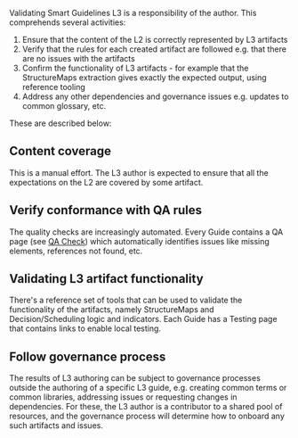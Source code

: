 Validating Smart Guidelines L3 is a responsibility of the author. This comprehends several activities:

1. Ensure that the content of the L2 is correctly represented by L3 artifacts
2. Verify that the rules for each created artifact are followed e.g. that there are no issues with the artifacts
3. Confirm the functionality of L3 artifacts - for example that the StructureMaps extraction gives exactly the expected output, using reference tooling
4. Address any other dependencies and governance issues e.g. updates to common glossary, etc.


These are described below:

## Content coverage
This is a manual effort. The L3 author is expected to ensure that all the expectations on the L2 are covered by some artifact. 

## Verify conformance with QA rules 
The quality checks are increasingly automated. Every Guide contains a QA page (see [QA Check](qa_check.html)) which automatically identifies issues like missing elements, references not found, etc.

## Validating L3 artifact functionality
There's a reference set of tools that can be used to validate the functionality of the artifacts, namely StructureMaps and Decision/Scheduling logic and indicators.
Each Guide has a Testing page that contains links to enable local testing.

## Follow governance process
The results of L3 authoring can be subject to governance processes outside the authoring of a specific L3 guide, e.g. creating common terms or common libraries, addressing issues or requesting changes in dependencies.
For these, the L3 author is a contributor to a shared pool of resources, and the governance process will determine how to onboard any such artifacts and issues.





